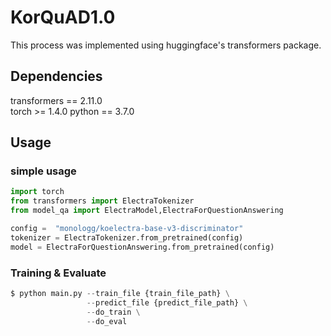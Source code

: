 
# KorQuAD1.0 
This process was implemented using huggingface's transformers package.

## Dependencies
transformers == 2.11.0 \
torch >= 1.4.0
python == 3.7.0

## Usage
### simple usage 
```python
import torch 
from transformers import ElectraTokenizer
from model_qa import ElectraModel,ElectraForQuestionAnswering

config =  "monologg/koelectra-base-v3-discriminator" 
tokenizer = ElectraTokenizer.from_pretrained(config)
model = ElectraForQuestionAnswering.from_pretrained(config)
```
### Training & Evaluate
```python
$ python main.py --train_file {train_file_path} \
                 --predict_file {predict_file_path} \
                 --do_train \
                 --do_eval
```
